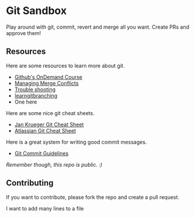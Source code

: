 # Git Sandbox

Play around with git, commit, revert and merge all you want. Create PRs and approve them!

## Resources

Here are some resources to learn more about git.

- [Github's OnDemand Course](https://services.github.com/on-demand/intro-to-github/)
- [Managing Merge Conflicts](https://services.github.com/on-demand/merge-conflicts/)
- [Trouble shooting](https://services.github.com/on-demand/git-trouble/)
- [learngitbranching](https://learngitbranching.js.org/)
- One here

Here are some nice git cheat sheets.

- [Jan Krueger Git Cheat Sheet](https://jan-krueger.net/wordpress/wp-content/uploads/2007/09/git-cheat-sheet.pdf)
- [Atlassian Git Cheat Sheet](https://www.atlassian.com/git/tutorials/atlassian-git-cheatsheet)

Here is a great system for writing good commit messages.

- [Git Commit Guidelines](https://github.com/angular/angular.js/blob/master/DEVELOPERS.md#commits)

_Remember though, this repo is public. :)_

## Contributing

If you want to contribute, please fork the repo and create a pull request.


I want to add many lines to a file